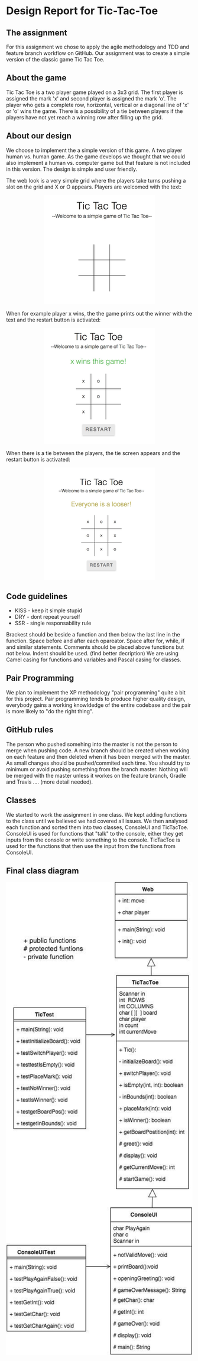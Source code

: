 Design Report for Tic-Tac-Toe
==============================

The assignment
----------------
For this assignment we chose to apply the agile methodology and TDD and feature branch workflow on GitHub. Our assignment was to create a simple version of the classic game Tic Tac Toe. 

About the game
----------------
Tic Tac Toe is a two player game played on a 3x3 grid. The first player is assigned the mark 'x' and second player is assigned the mark 'o'. The player who gets a complete row, horizontal, vertical or a diagonal line of 'x' or 'o' wins the game. There is a possibility of a tie between players if the players have not yet reach a winning row after filling up the grid.

About our design 
----------------
We choose to implement the a simple version of this game. A two player human vs. human game. As the game develops we thought that we could also implement a human vs. computer game but that feature is not included in this version. The design is simple and user friendly. 

The web look is a very simple grid where the players take turns pushing a slot on the grid and X or O appears. Players are welcomed with the text: 

<p align="center">
<img src="https://github.com/Bazinga5/tic-tac-toe/blob/master/markdown/empty.jpg"  width="300">
</p>

When for example player x wins, the the game prints out the winner with the text and the restart button is activated:
<p align="center">
<img src="https://github.com/Bazinga5/tic-tac-toe/blob/master/markdown/xwins.jpg"  width="300">
</p>

When there is a tie between the players, the tie screen appears and the restart button is activated:
<p align="center">
<img src="https://github.com/Bazinga5/tic-tac-toe/blob/master/markdown/tie.jpg"  width="300">

</p>

Code guidelines
----------------

* KISS - keep it simple stupid
* DRY - dont repeat yourself
* SSR - single responsability rule

Brackest should be beside a function and then below the last line in the function. 
Space before and after each opareator. 
Space after for, while, if and similar statements. 
Comments should be placed above functions but not below. 
Indent should be used. (find better decription)
We are using Camel casing for functions and variables and Pascal casing for classes.

Pair Programming
------------------
We plan to implement the XP methodology "pair programming" quite a bit for this project. Pair programming tends to produce higher quality design, everybody gains a working knowldedge of the entire codebase and the pair is more likely to "do the right thing".

GitHub rules
----------------
The person who pushed somehing into the master is not the person to merge  when pushing code. 
A new branch should be created when working on each feature and then deleted when it has been merged with the master. 
As small changes should be pushed/commited each time. 
You should try to minimum or avoid pushing something from the branch master. 
Nothing will be merged with the master unless it workes on the feature branch, Gradle and Travis  .... (more detail needed).

Classes
----------------
We started to work the assignment in one class. We kept adding functions to the class until we believed we had covered all issues. We then analysed each function and sorted them into two classes, ConsoleUI and TicTacToe. ConsoleUI is used for functions that "talk" to the console, either they get inputs from the console or write something to the console. TicTacToe is used for the functions that then use the input from the functions from ConsoleUI.

Final class diagram
----------------


<p align="center">
<img src="https://github.com/Bazinga5/tic-tac-toe/blob/master/markdown/diagram.jpg"  width="600">
</p>

